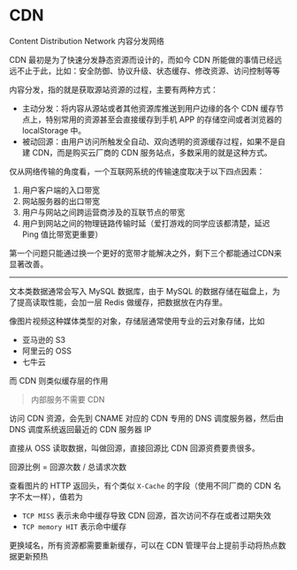 # CDN

Content Distribution Network 内容分发网络

CDN 最初是为了快速分发静态资源而设计的，而如今 CDN 所能做的事情已经远远不止于此，比如：安全防御、协议升级、状态缓存、修改资源、访问控制等等

内容分发，指的就是获取源站资源的过程，主要有两种方式：

- 主动分发：将内容从源站或者其他资源库推送到用户边缘的各个 CDN 缓存节点上，特别常用的资源甚至会直接缓存到手机 APP 的存储空间或者浏览器的 localStorage 中。
- 被动回源：由用户访问所触发全自动、双向透明的资源缓存过程，如果不是自建 CDN，而是购买云厂商的 CDN 服务站点，多数采用的就是这种方式。

仅从网络传输的角度看，一个互联网系统的传输速度取决于以下四点因素：

1. 用户客户端的入口带宽
2. 网站服务器的出口带宽
3. 用户与网站之间跨运营商涉及的互联节点的带宽
4. 用户到网站之间的物理链路传输时延（爱打游戏的同学应该都清楚，延迟 Ping 值比带宽更重要）

第一个问题只能通过换一个更好的宽带才能解决之外，剩下三个都能通过CDN来显著改善。

---

文本类数据通常会写入 MySQL 数据库，由于 MySQL 的数据存储在磁盘上，为了提高读取性能，会加一层 Redis 做缓存，把数据放在内存里。

像图片视频这种媒体类型的对象，存储层通常使用专业的云对象存储，比如

- 亚马逊的 S3
- 阿里云的 OSS
- 七牛云

而 CDN 则类似缓存层的作用

> 内部服务不需要 CDN

访问 CDN 资源，会先到 CNAME 对应的 CDN 专用的 DNS 调度服务器，然后由 DNS 调度系统返回最近的 CDN 服务器 IP

直接从 OSS 读取数据，叫做回源，直接回源比 CDN 回源资费要贵很多。

回源比例 = 回源次数 / 总请求次数

查看图片的 HTTP 返回头，有个类似 `X-Cache` 的字段（使用不同厂商的 CDN 名字不太一样），值若为

- `TCP MISS` 表示未命中缓存导致 CDN 回源，首次访问不存在或者过期失效
- `TCP memory HIT` 表示命中缓存

更换域名，所有资源都需要重新缓存，可以在 CDN 管理平台上提前手动将热点数据更新预热
